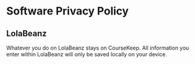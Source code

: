 # Software Privacy Policy

## LolaBeanz
Whatever you do on LolaBeanz stays on CourseKeep.  All information you enter within LolaBeanz will only be saved locally on your device.
